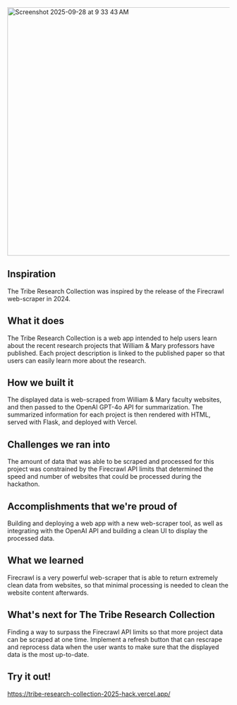 <img width="1710" height="562" alt="Screenshot 2025-09-28 at 9 33 43 AM" src="https://github.com/user-attachments/assets/5714dd0e-6aa2-46d7-bffb-77ecc2ee28e5" />

## Inspiration
The Tribe Research Collection was inspired by the release of the Firecrawl web-scraper in 2024.

## What it does
The Tribe Research Collection is a web app intended to help users learn about the recent research projects that William & Mary professors have published. Each project description is linked to the published paper so that users can easily learn more about the research.

## How we built it
The displayed data is web-scraped from William & Mary faculty websites, and then passed to the OpenAI GPT-4o API for summarization. The summarized information for each project is then rendered with HTML, served with Flask, and deployed with Vercel.

## Challenges we ran into
The amount of data that was able to be scraped and processed for this project was constrained by the Firecrawl API limits that determined the speed and number of websites that could be processed during the hackathon.

## Accomplishments that we're proud of
Building and deploying a web app with a new web-scraper tool, as well as integrating with the OpenAI API and building a clean UI to display the processed data.

## What we learned
Firecrawl is a very powerful web-scraper that is able to return extremely clean data from websites, so that minimal processing is needed to clean the website content afterwards.

## What's next for The Tribe Research Collection
Finding a way to surpass the Firecrawl API limits so that more project data can be scraped at one time. Implement a refresh button that can rescrape and reprocess data when the user wants to make sure that the displayed data is the most up-to-date.

## Try it out! 
https://tribe-research-collection-2025-hack.vercel.app/ 

